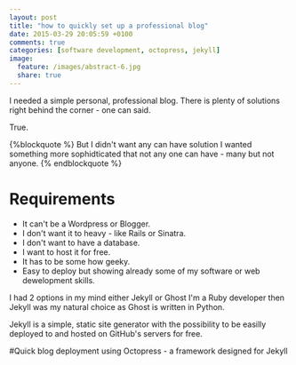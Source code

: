 ```yaml
---
layout: post
title: "how to quickly set up a professional blog"
date: 2015-03-29 20:05:59 +0100
comments: true
categories: [software development, octopress, jekyll]
image:
  feature: /images/abstract-6.jpg
  share: true
---
```

I needed a simple personal, professional blog.
There is plenty of solutions right behind the corner - one can said.

True.

{%blockquote %}
But I didn't want  any can have solution I wanted something more sophidticated
that not any one can have - many but not anyone.
{% endblockquote %}
<!-- more -->

# Requirements
  + It can't be a Wordpress or Blogger.
  + I don't want it to heavy - like  Rails or Sinatra.
  + I don't want to have a database.
  + I want to host it for free.
  + It has to be some  how geeky.
  + Easy to deploy but showing already some of my software or web dewelopment skills.

I had 2 options in my mind either Jekyll or Ghost
I'm a Ruby developer then Jekyll was my natural choice as Ghost is written in
Python.

Jekyll is a simple, static site generator with the possibility to be easilly
deployed to and hosted on GitHub's servers for free.

#Quick blog deployment using Octopress - a framework designed for Jekyll


